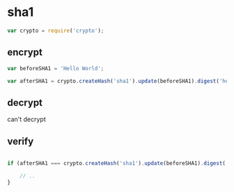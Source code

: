 # sha1

```javascript
var crypto = require('crypto');
```

## encrypt

```javascript
var beforeSHA1 = 'Hello World';

var afterSHA1 = crypto.createHash('sha1').update(beforeSHA1).digest('hex');
```

## decrypt

can't decrypt

## verify

```javascript

if (afterSHA1 === crypto.createHash('sha1').update(beforeSHA1).digest('hex')) {

    // ..
}
```
